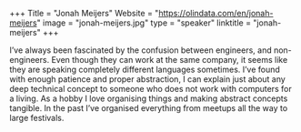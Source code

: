 +++
Title = "Jonah Meijers"
Website = "https://olindata.com/en/jonah-meijers"
image = "jonah-meijers.jpg"
type = "speaker"
linktitle = "jonah-meijers"
+++

I’ve always been fascinated by the confusion between engineers, and non- engineers. Even though they can work at the same company, it seems like they are speaking completely different languages sometimes. I’ve found with enough patience and proper abstraction, I can explain just about any deep technical concept to someone who does not work with computers for a living. As a hobby I love organising things and making abstract concepts tangible. In the past I’ve organised everything from meetups all the way to large festivals.
